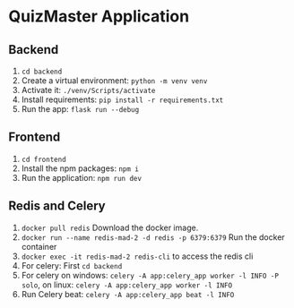 # QuizMaster Application

## Backend
1. `cd backend`
2. Create a virtual environment: `python -m venv venv`
3. Activate it: `./venv/Scripts/activate`
4. Install requirements: `pip install -r requirements.txt`
5. Run the app: `flask run --debug`


## Frontend
1. `cd frontend`
2. Install the npm packages: `npm i`
3. Run the application: `npm run dev`

## Redis and Celery
1. `docker pull redis` Download the docker image.
2. `docker run --name redis-mad-2 -d redis -p 6379:6379` Run the docker container
3. `docker exec -it redis-mad-2 redis-cli` to access the redis cli
4. For celery: First `cd backend`
5. For celery on windows: `celery -A app:celery_app worker -l INFO -P solo`, on linux: `celery -A app:celery_app worker -l INFO`
6. Run Celery beat: `celery -A app:celery_app beat -l INFO`